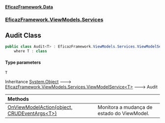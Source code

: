 #### [EficazFramework.Data](EficazFrameworkData.md 'EficazFramework Data')
### [EficazFramework.ViewModels.Services](EficazFrameworkData.md#EficazFramework.ViewModels.Services 'EficazFramework.ViewModels.Services')

## Audit<T> Class

```csharp
public class Audit<T> : EficazFramework.ViewModels.Services.ViewModelService<T>
    where T : class
```
#### Type parameters

<a name='EficazFramework.ViewModels.Services.Audit_T_.T'></a>

`T`

Inheritance [System.Object](https://docs.microsoft.com/en-us/dotnet/api/System.Object 'System.Object') &#129106; [EficazFramework.ViewModels.Services.ViewModelService&lt;](EficazFramework.ViewModels.Services/ViewModelService_T_.md 'EficazFramework.ViewModels.Services.ViewModelService<T>')[T](EficazFramework.ViewModels.Services/Audit_T_.md#EficazFramework.ViewModels.Services.Audit_T_.T 'EficazFramework.ViewModels.Services.Audit<T>.T')[&gt;](EficazFramework.ViewModels.Services/ViewModelService_T_.md 'EficazFramework.ViewModels.Services.ViewModelService<T>') &#129106; Audit<T>

| Methods | |
| :--- | :--- |
| [OnViewModelAction(object, CRUDEventArgs&lt;T&gt;)](EficazFramework.ViewModels.Services/Audit_T_/OnViewModelAction(object,CRUDEventArgs_T_).md 'EficazFramework.ViewModels.Services.Audit<T>.OnViewModelAction(object, EficazFramework.Events.CRUDEventArgs<T>)') | Monitora a mudança de estado do ViewModel. |
